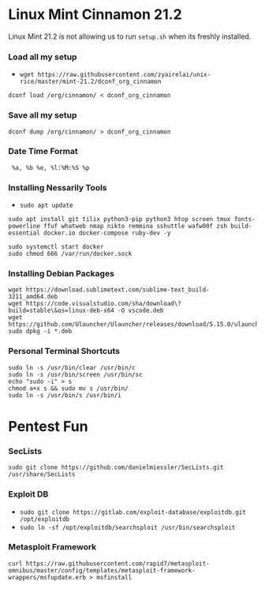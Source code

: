 # Linux Mint Cinnamon 21.2
Linux Mint 21.2 is not allowing us to run `setup.sh` when its freshly installed.

### Load all my setup
- `wget https://raw.githubusercontent.com/zyairelai/unix-rice/master/mint-21.2/dconf_org_cinnamon`
```
dconf load /org/cinnamon/ < dconf_org_cinnamon
```

### Save all my setup
```
dconf dump /org/cinnamon/ > dconf_org_cinnamon
```

### Date Time Format
```
 %a, %b %e, %l:%M:%S %p
```

### Installing Nessarily Tools
- `sudo apt update`
```
sudo apt install git tilix python3-pip python3 htop screen tmux fonts-powerline ffuf whatweb nmap nikto remmina sshuttle wafw00f zsh build-essential docker.io docker-compose ruby-dev -y
```
```
sudo systemctl start docker
sudo chmod 666 /var/run/docker.sock
```
### Installing Debian Packages
```
wget https://download.sublimetext.com/sublime-text_build-3211_amd64.deb
wget https://code.visualstudio.com/sha/download\?build=stable\&os=linux-deb-x64 -O vscode.deb
wget https://github.com/Ulauncher/Ulauncher/releases/download/5.15.0/ulauncher_5.15.0_all.deb
sudo dpkg -i *.deb
```
### Personal Terminal Shortcuts
```
sudo ln -s /usr/bin/clear /usr/bin/c
sudo ln -s /usr/bin/screen /usr/bin/sc
echo "sudo -i" > s 
chmod a+x s && sudo mv s /usr/bin/
sudo ln -s /usr/bin/s /usr/bin/i
```
# Pentest Fun
### SecLists
```
sudo git clone https://github.com/danielmiessler/SecLists.git /usr/share/SecLists
```
### Exploit DB
- `sudo git clone https://gitlab.com/exploit-database/exploitdb.git /opt/exploitdb`
- `sudo ln -sf /opt/exploitdb/searchsploit /usr/bin/searchsploit`
### Metasploit Framework
```
curl https://raw.githubusercontent.com/rapid7/metasploit-omnibus/master/config/templates/metasploit-framework-wrappers/msfupdate.erb > msfinstall
```
